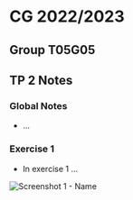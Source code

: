 # CG 2022/2023

## Group T05G05

## TP 2 Notes

### **Global Notes**

- ...

### **Exercise 1**

- In exercise 1 ...

![Screenshot 1 - Name](./screenshots/cg-t05g05-tp3-1-a.png)
